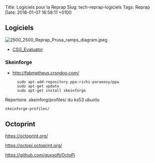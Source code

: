 Title:  Logiciels pour la Reprap
Slug: tech-reprap-logiciels
Tags: Reprap
Date:   2018-01-07 16:58:11 +0100

## Logiciels

![2500_2500_Reprap_Prusa_ramps_diagram.jpeg](2500_2500_Reprap_Prusa_ramps_diagram.jpeg)
* [CSG_Evaluator](http://reprap.org/wiki/Builders/Metalab/AoI_CSG_Evaluator)

### Skeinforge

* <http://fabmetheus.crsndoo.com/>

        sudo apt-add-repository ppa:richi-paraeasy/ppa
        sudo apt-get update
        sudo apt-get install skeinforge

Répertoire .skeinforg/profiles/ du ks53 ubuntu

	skeinforge-profiles/

## Octoprint

<https://octoprint.org/>

<https://octopi.octoprint.org/>

<https://github.com/guysoft/OctoPi>
